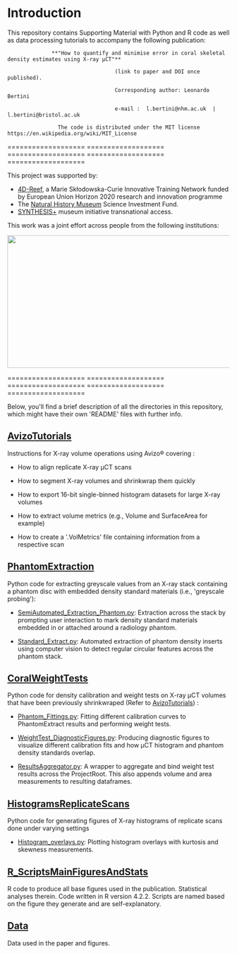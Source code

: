 # Introduction 

This repository contains Supporting Material with Python and R code as well as data processing tutorials to accompany the following publication:

                  **"How to quantify and minimise error in coral skeletal density estimates using X-ray µCT"**

                                      (link to paper and DOI once published).
                                      
                                      Corresponding author: Leonardo Bertini 
                                      
                                      e-mail :  l.bertini@nhm.ac.uk  | l.bertini@bristol.ac.uk

                    The code is distributed under the MIT license https://en.wikipedia.org/wiki/MIT_License


=================== =================== =================== =================== ===================

This project was supported by:
- [4D-Reef](https://www.4d-reef.eu/), a Marie Skłodowska-Curie Innovative Training Network funded by European Union Horizon 2020 research and innovation programme
- The [Natural History Museum](https://www.nhm.ac.uk/) Science Investment Fund. 
- [SYNTHESIS+](https://www.synthesys.info/) museum initiative transnational access.

This work was a joint effort across people from the following institutions:
<p align="center">
  <img src="https://github.com/LeoBertiniNHM/CoralMethodsPaper/blob/main/PhantomExtraction/GIFs/LogoInstitutions.png" height="300" width="600" >
</p>

=================== =================== =================== =================== ===================

Below, you'll find a brief description of all the directories in this repository, which might have their own 'README' files with further info.

## [AvizoTutorials](https://github.com/LeoBertiniNHM/CoralMethodsPaper/blob/main/AvizoTutorials)

Instructions for X-ray volume operations using Avizo® covering :

- How to align replicate X-ray µCT scans

- How to segment X-ray volumes and shrinkwrap them quickly

- How to export 16-bit single-binned histogram datasets for large X-ray volumes

- How to extract volume metrics (e.g., Volume and SurfaceArea for example)

- How to create a '.VolMetrics' file containing information from a respective scan

## [PhantomExtraction](https://github.com/LeoBertiniNHM/CoralMethodsPaper/blob/main/PhantomExtraction)

Python code for extracting greyscale values from an X-ray stack containing a phantom disc with embedded density standard materials (i.e., 'greyscale probing'):

- [SemiAutomated_Extraction_Phantom.py](https://github.com/LeoBertiniNHM/CoralMethodsPaper/blob/main/PhantomExtraction/SemiAutomated_Extraction_Phantom.py): Extraction across the stack by prompting user interaction to mark density standard materials embedded in or attached around a radiology phantom.  

- [Standard_Extract.py](https://github.com/LeoBertiniNHM/CoralMethodsPaper/blob/main/PhantomExtraction/ExtractStandard.py): Automated extraction of phantom density inserts using computer vision to detect regular circular features across the phantom stack. 

## [CoralWeightTests](https://github.com/LeoBertiniNHM/CoralMethodsPaper/blob/main/CoralWeightTests)
Python code for density calibration and  weight tests on X-ray µCT volumes that have been previously shrinkwraped (Refer to [AvizoTutorials](https://github.com/LeoBertiniNHM/CoralMethodsPaper/blob/main/AvizoTutorials)) :

- [Phantom_Fittings.py](https://github.com/LeoBertiniNHM/CoralMethodsPaper/blob/main/CoralWeightTests/Phantom_Fittings.py): Fitting different calibration curves to PhantomExtract results and performing weight tests.

-  [WeightTest_DiagnosticFigures.py](https://github.com/LeoBertiniNHM/CoralMethodsPaper/blob/main/CoralWeightTests/WeightTest_DiagnosticFigures.py): Producing diagnostic figures to visualize different calibration fits and how µCT histogram and phantom density standards overlap.

-  [ResultsAggregator.py](https://github.com/LeoBertiniNHM/CoralMethodsPaper/blob/main/CoralWeightTests/ResultsAggregator.py): A wrapper to aggregate and bind weight test results across the ProjectRoot. This also appends volume and area measurements to resulting dataframes. 

## [HistogramsReplicateScans](https://github.com/LeoBertiniNHM/CoralMethodsPaper/blob/main/HistogramsReplicateScans)
Python code for generating figures of X-ray histograms of replicate scans done under varying settings

- [Histogram_overlays.py](https://github.com/LeoBertiniNHM/CoralMethodsPaper/blob/main/HistogramsReplicateScans/Histogram_overlays.py): Plotting histogram overlays with kurtosis and skewness measurements. 

## [R_ScriptsMainFiguresAndStats](https://github.com/LeoBertiniNHM/CoralMethodsPaper/blob/main/R_ScriptsMainFiguresAndStats)

R code to produce all base figures used in the publication. Statistical analyses therein. 
Code written in R version 4.2.2.
Scripts are named based on the figure they generate and are self-explanatory. 

## [Data](https://github.com/LeoBertiniNHM/CoralMethodsPaper/blob/main/Data/)
Data used in the paper and figures.
